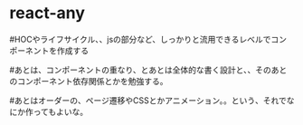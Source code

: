 # react-any

#HOCやライフサイクル、、jsの部分など、しっかりと流用できるレベルでコンポーネントを作成する

#あとは、コンポーネントの重なり、とあとは全体的な書く設計と、、そのあとのコンポーネント依存関係とかを勉強する。

#あとはオーダーの、ページ遷移やCSSとかアニメーション。。という、それでなにか作ってもよいな。
